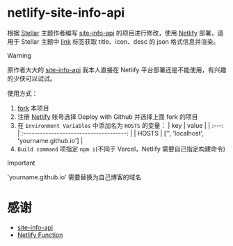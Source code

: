 # netlify-site-info-api

根据 [Stellar](https://xaoxuu.com/wiki/stellar) 主题作者编写 [site-info-api](https://github.com/xaoxuu/site-info-api) 的项目进行修改，使用 [Netlify](https://netlify.com) 部署，适用于 Stellar 主题中 [link](https://xaoxuu.com/wiki/stellar/tag-plugins/express/#link-%E9%93%BE%E6%8E%A5%E5%8D%A1%E7%89%87) 标签获取 title、icon、desc 的 json 格式信息并渲染。

> [!WARNING]
> 原作者大大的 [site-info-api](https://github.com/xaoxuu/site-info-api) 我本人直接在 Netlify 平台部署还是不能使用，有兴趣的少侠可以试试。

使用方式：

1. [fork](https://github.com/jhlzlove/netlify-site-info-api/fork) 本项目
2. 注册 [Netlify](https://netlify.com) 账号选择 Deploy with Github 并选择上面 fork 的项目
3. 在 `Environment Variables` 中添加名为 `HOSTS` 的变量：
    |  key  |                  value                  |
    | :---: | :-------------------------------------: |
    | HOSTS | ['', 'localhost', 'yourname.github.io'] |
4. `Build command` 项指定 `npm i`(不同于 Vercel，Netlify 需要自己指定构建命令)

> [!IMPORTANT]
> 'yourname.github.io' 需要替换为自己博客的域名

# 感谢

- [site-info-api](https://github.com/xaoxuu/site-info-api)
- [Netlify Function](https://docs.netlify.com/functions/overview/)
